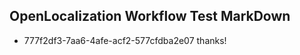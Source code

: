 ## OpenLocalization Workflow Test MarkDown
* 777f2df3-7aa6-4afe-acf2-577cfdba2e07 thanks!

<!--HONumber=Oct16_HO4-->


